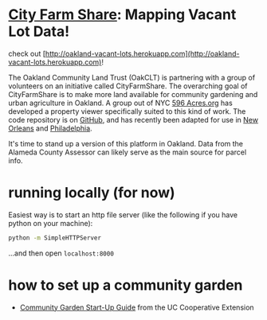 [City Farm Share](http://oakland-vacant-lots.herokuapp.com): Mapping Vacant Lot Data!
=========================================

check out [http://oakland-vacant-lots.herokuapp.com](http://oakland-vacant-lots.herokuapp.com)!

The Oakland Community Land Trust (OakCLT) is partnering with a group of volunteers on an initiative called CityFarmShare. The overarching goal of CityFarmShare is to make more land available for community gardening and urban agriculture in Oakland. A group out of NYC [596 Acres.org](http://596acres.org/) has developed a property viewer specifically suited to this kind of work. The code repository is on [GitHub](https://github.com/ebrelsford/596acres), and has recently been adapted for use in [New Orleans](https://livinglotsnola.org) and [Philadelphia](http://groundedinphilly.org/).

It's time to stand up a version of this platform in Oakland. Data from the Alameda County Assessor can likely serve as the main source for parcel info.

# running locally (for now)

Easiest way is to start an http file server (like the following if you have python on your machine):

```bash
python -m SimpleHTTPServer
```

...and then open `localhost:8000`

# how to set up a community garden

- [Community Garden Start-Up Guide](http://celosangeles.ucdavis.edu/files/97080.pdf) from the UC Cooperative Extension
